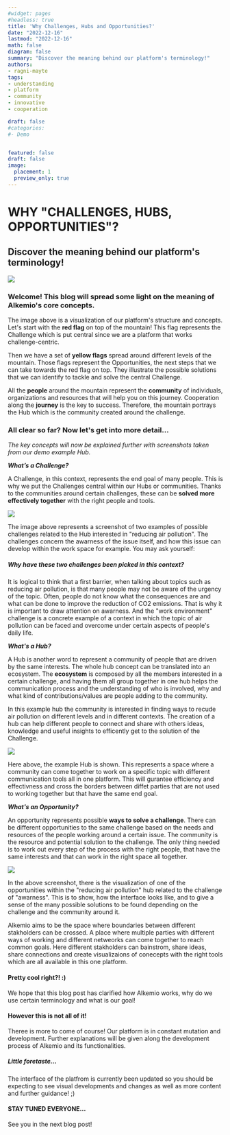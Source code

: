 ```yaml
---
#widget: pages
#headless: true
title: 'Why Challenges, Hubs and Opportunities?'
date: "2022-12-16"
lastmod: "2022-12-16"
math: false
diagram: false
summary: "Discover the meaning behind our platform's terminology!"
authors:
- ragni-mayte
tags:
- understanding
- platform
- community
- innovative
- cooperation

draft: false
#categories:
#- Demo


featured: false
draft: false
image:
  placement: 1
  preview_only: true
---
```


# WHY "CHALLENGES, HUBS, OPPORTUNITIES"?
## Discover the meaning behind our platform's terminology!

![](./header.png)


### Welcome! This blog will spread some light on the meaning of Alkemio's core concepts.

The image above is a visualization of our platform's structure and concepts. Let's start with the **red flag** on top of the mountain! This flag represents the Challenge which is put central since we are a platform that works challenge-centric. 

Then we have a set of **yellow flags** spread around different levels of the mountain. Those flags represent the Opportunities, the next steps that we can take towards the red flag on top. They illustrate the possible solutions that we can identify to tackle and solve the central Challenge. 

All the **people** around the mountain represent the **community** of individuals, organizations and resources that will help you on this journey. Cooperation along the **journey** is the key to success. Therefore, the mountain portrays the Hub which is the community created around the challenge.

### All clear so far? Now let's get into more detail...
*The key concepts will now be explained further with screenshots taken from our demo example Hub.*

***What’s a Challenge?***

A Challenge, in this context, represents the end goal of many people. This is why we put the Challenges central within our Hubs or communities. Thanks to the communities around certain challenges, these can be **solved more effectively together** with the right people and tools.

![](./challenges-page.png)

The image above represents a screenshot of two examples of possible challenges related to the Hub interested in "reducing air pollution". The challenges concern the awarness of the issue itself, and how this issue can develop within the work space for example. 
You may ask yourself: 
##### Why have these two challenges been picked in this context?

It is logical to think that a first barrier, when talking about topics such as reducing air pollution, is that many people may not be aware of the urgency of the topic. Often, people do not know what the consequences are and what can be done to improve the reduction of CO2 emissions. That is why it is important to draw attention on awarness. And the "work environment" challenge is a concrete example of a context in which the topic of air pollution can be faced and overcome under certain aspects of people's daily life. 


***What's a Hub?***

A Hub is another word to represent a community of people that are driven by the same interests. The whole hub concept can be translated into an ecosystem. The **ecosystem** is composed by all the members interested in a certain challenge, and having them all group together in one hub helps the communication process and the understanding of who is involved, why and what kind of contributions/values are people adding to the community. 

In this example hub the community is interested in finding ways to recude air pollution on different levels and in different contexts. The creation of a hub can help different people to connect and share with others ideas, knowledge and useful insights to efficently get to the solution of the Challenge.

![](./hub-page.png)

Here above, the example Hub is shown. This represents a space where a community can come together to work on a specific topic with different communication tools all in one platform. This will gurantee efficiency and effectivness and cross the borders between diffet parties that are not used to working together but that have the same end goal.


***What's an Opportunity?***

An opportunity represents possible **ways to solve a challenge**. There can be different opportunities to the same challenge based on the needs and resources of the people working around a certain issue. The community is the resource and potential solution to the challenge. The only thing needed is to work out every step of the process with the right people, that have the same interests and that can work in the right space all together.

![](./opportunities-page.png)

In the above screenshot, there is the visualization of one of the opportunities within the "reducing air pollution" hub related to the challenge of "awarness". This is to show, how the interface looks like, and to give a sense of the many possible solutions to be found depending on the challenge and the community around it. 

Alkemio aims to be the space where boundaries between different stakholders can be crossed. A place where multiple parties with different ways of working and different netweorks can come together to reach common goals. Here different stakholders can bainstrom, share ideas, share connections and create visualizaions of conecepts with the right tools which are all available in this one platform.

#### **Pretty cool right?! :)**

We hope that this blog post has clarified how Alkemio works, why do we use certain terminology and what is our goal!

#### **However this is not all of it!**
Theree is more to come of course! Our platform is in constant mutation and development. Further explanations will be given along the development process of Alkemio and its functionalities. 
##### *Little foretaste...*
The interface of the platfrom is currently been updated so you should be expecting to see visual developments and changes as well as more content and further guidance! ;)

#### **STAY TUNED EVERYONE...**
See you in the next blog post!
